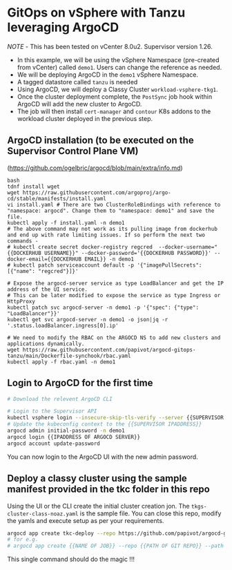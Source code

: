 # GitOps on vSphere with Tanzu leveraging ArgoCD

*NOTE* - This has been tested on vCenter 8.0u2. Supervisor version 1.26.


* In this example, we will be using the vSphere Namespace (pre-created from vCenter) called `demo1`. Users can change the reference as needed. 
* We will be deploying ArgoCD in the `demo1` vSphere Namespace.
* A tagged datastore called `tanzu` is needed
* Using ArgoCD, we will deploy a Classy Cluster `workload-vsphere-tkg1`.
* Once the cluster deployment complete, the `PostSync` job hook within ArgoCD will add the new cluster to ArgoCD.
* The job will then install `cert-manager` and `contour` K8s addons to the workload cluster deployed in the previous step. 

## ArgoCD installation (to be executed on the Supervisor Control Plane VM)
(https://github.com/ogelbric/argocd/blob/main/extra/info.md)
```
bash
tdnf install wget
wget https://raw.githubusercontent.com/argoproj/argo-cd/stable/manifests/install.yaml
vi install.yaml # There are two ClusterRoleBindings with reference to "namespace: argocd". Change them to "namespace: demo1" and save the file. 
kubectl apply -f install.yaml -n demo1
# The above command may not work as its pulling image from dockerhub and end up with rate limiting issues. If so perform the next two commands - 
# kubectl create secret docker-registry regcred  --docker-username="{{DOCKERHUB USERNAME}}" --docker-password='{{DOCKERHUB PASSWORD}}' --docker-email={{DOCKERHUB EMAIL}} -n demo1
# kubectl patch serviceaccount default -p '{"imagePullSecrets": [{"name": "regcred"}]}'

# Expose the argocd-server service as type LoadBalancer and get the IP address of the UI service. 
# This can be later modified to expose the service as type Ingress or HttpProxy
kubectl patch svc argocd-server -n demo1 -p '{"spec": {"type": "LoadBalancer"}}'
kubectl get svc argocd-server -n demo1 -o json|jq -r '.status.loadBalancer.ingress[0].ip'

# We need to modify the RBAC on the ARGOCD NS to add new clusters and applications dynamically. 
wget https://raw.githubusercontent.com/papivot/argocd-gitops-tanzu/main/Dockerfile-synchook/rbac.yaml
kubectl apply -f rbac.yaml -n demo1
```

## Login to ArgoCD for the first time
```bash
# Download the relevent ArgoCD CLI

# Login to the Supervisor API
kubectl vsphere login --insecure-skip-tls-verify --server {{SUPERVISOR IPADDRESS}} -u administrator@vsphere.local
# Update the kubeconfig context to the {{SUPERVISOR IPADDRESS}}
argocd admin initial-password -n demo1
argocd login {{IPADDRESS OF ARGOCD SERVER}}
argocd account update-password
```

You can now login to the ArgoCD UI with the new admin password.

## Deploy a classy cluster using the sample manifest provided in the tkc folder in this repo

Using the UI or the CLI create the initial cluster creation jon. The `tkgs-cluster-class-noaz.yaml` is the sample file. You can close this repo, modify the yamls and execute setup as per your requirements. 
```bash
argocd app create tkc-deploy --repo https://github.com/papivot/argocd-gitops-tanzu.git --path tkc --dest-server https://kubernetes.default.svc --dest-namespace demo1 --auto-prune --sync-policy auto
# for e.g.
# argocd app create {{NAME OF JOB}} --repo {{PATH OF GIT REPO}} --path {{DIRECTORY OF THE CLUSTER YAML}} --dest-server https://kubernetes.default.svc --dest-namespace {{SUP NAMESPACE WHERE CLUSTER IS TO BE DEPLOYED}} --auto-prune --sync-policy auto
```

This single command should do the magic !!!
